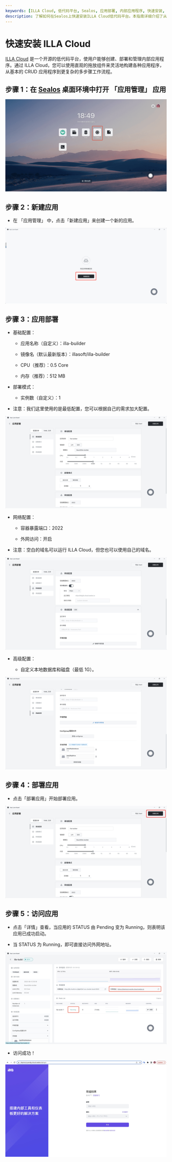 ```yaml
---
keywords: [ILLA Cloud, 低代码平台, Sealos, 应用部署, 内部应用程序, 快速安装, 拖放组件, 应用管理, illasoft/illa-builder]
description: 了解如何在Sealos上快速安装ILLA Cloud低代码平台。本指南详细介绍了从创建应用到部署和访问的全过程，助您轻松构建内部应用程序。
---
```


# 快速安装 ILLA Cloud

[ILLA Cloud](https://www.illacloud.com/zh) 是一个开源的低代码平台，使用户能够创建、部署和管理内部应用程序。通过 ILLA
Cloud，您可以使用直观的拖放组件来灵活地构建各种应用程序，从基本的 CRUD 应用程序到更复杂的多步骤工作流程。

## 步骤 1：在 [Sealos](https://cloud.sealos.io) 桌面环境中打开 「应用管理」 应用

![illa_home](../images/illa_home.jpg)

## 步骤 2：新建应用

- 在 「应用管理」 中，点击「新建应用」来创建一个新的应用。

![illa0](../images/illa0.png)

## 步骤 3：应用部署

- 基础配置：

    - 应用名称（自定义）：illa-builder

    - 镜像名（默认最新版本）：illasoft/illa-builder

    - CPU（推荐）：0.5 Core

    - 内存（推荐）：512 MB

- 部署模式：

    - 实例数（自定义）：1

- 注意：我们这里使用的是最低配置，您可以根据自己的需求加大配置。

![illa1](../images/illa1.jpg)

- 网络配置：

    - 容器暴露端口：2022

    - 外网访问：开启

- 注意：空白的域名可以运行 ILLA Cloud，但您也可以使用自己的域名。

![illa2](../images/illa2.jpg)

- 高级配置：

    - 自定义本地数据库和磁盘（最低 1G）。

![illa3](../images/illa3.jpg)

## 步骤 4：部署应用

- 点击「部署应用」开始部署应用。

![illa4](../images/illa4.jpg)

## 步骤 5：访问应用

- 点击「详情」查看，当应用的 STATUS 由 Pending 变为 Running，则表明该应用已成功启动。

- 当 STATUS 为 Running，即可直接访问外网地址。

![illa5](../images/illa5.jpg)

- 访问成功！

![illa6](../images/illa6.jpg)

